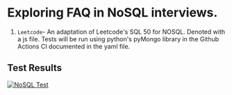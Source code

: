 # Exploring FAQ in NoSQL interviews.

1. `Leetcode`- An adaptation of Leetcode's SQL 50 for NOSQL. Denoted with a js file. Tests will be run using python's pyMongo library in the Github Actions CI documented in the yaml file.

## Test Results

[![NoSQL Test](https://github.com/BrC-Habeda/nosql/actions/workflows/nosql-test.yml/badge.svg)](https://github.com/BrC-Habeda/nosql/actions/workflows/nosql-test.yml)
